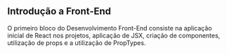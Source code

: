 ## Introdução a Front-End

O primeiro bloco do Desenvolvimento Front-End consiste na aplicação inicial de React nos projetos, aplicação de JSX, criação de componentes, utilização de props e a utilização de PropTypes.

